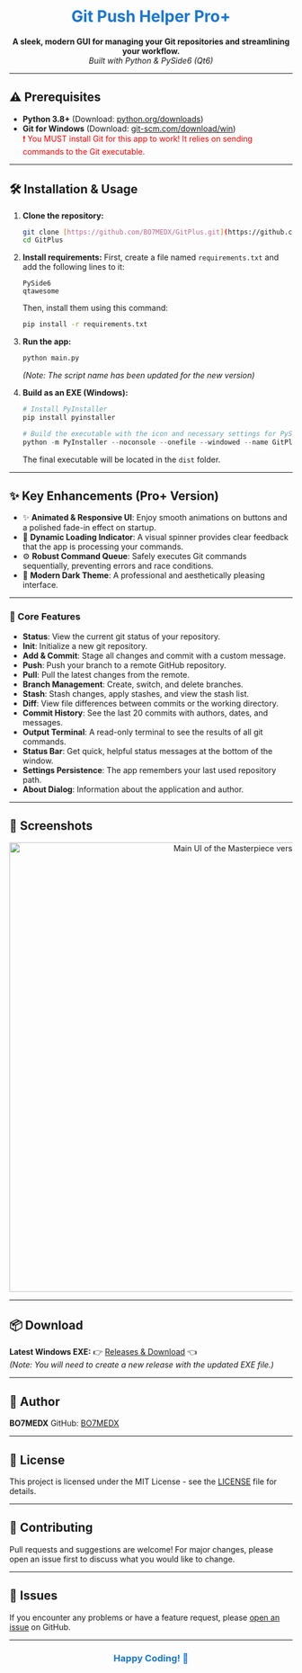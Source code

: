 <h1 align="center"> <span style="color:#1976D2;">Git Push Helper Pro+</span> </h1>

<p align="center">
  <b>A sleek, modern GUI for managing your Git repositories and streamlining your workflow.</b><br>
  <i>Built with Python & PySide6 (Qt6)</i>
</p>

---

## ⚠️ Prerequisites

- **Python 3.8+** (Download: <a href="https://www.python.org/downloads/">python.org/downloads</a>)
- **Git for Windows** (Download: <a href="https://git-scm.com/download/win">git-scm.com/download/win</a>)   
  <span style="color:red;">❗ You MUST install Git for this app to work! It relies on sending commands to the Git executable.</span>

---

## 🛠️ Installation & Usage

1.  **Clone the repository:**
    ```bash
    git clone [https://github.com/BO7MEDX/GitPlus.git](https://github.com/BO7MEDX/GitPlus.git)
    cd GitPlus
    ```

2.  **Install requirements:** First, create a file named `requirements.txt` and add the following lines to it:
    ```
    PySide6
    qtawesome
    ```
    Then, install them using this command:
    ```bash
    pip install -r requirements.txt
    ```

3.  **Run the app:**
    ```bash
    python main.py 
    ```
    *(Note: The script name has been updated for the new version)*

4.  **Build as an EXE (Windows):**
    ```powershell
    # Install PyInstaller
    pip install pyinstaller
    
    # Build the executable with the icon and necessary settings for PySide6
    python -m PyInstaller --noconsole --onefile --windowed --name GitPlusPro --icon=icon.ico --hidden-import=PySide6.QtSvg masterpiece_gui.py
    ```
    The final executable will be located in the `dist` folder.

---

## ✨ Key Enhancements (Pro+ Version)

- ✨ **Animated & Responsive UI**: Enjoy smooth animations on buttons and a polished fade-in effect on startup.
- 🚀 **Dynamic Loading Indicator**: A visual spinner provides clear feedback that the app is processing your commands.
- ⚙️ **Robust Command Queue**: Safely executes Git commands sequentially, preventing errors and race conditions.
- 🎨 **Modern Dark Theme**: A professional and aesthetically pleasing interface.

---

### 🎯 Core Features

- **Status**: View the current git status of your repository.
- **Init**: Initialize a new git repository.
- **Add & Commit**: Stage all changes and commit with a custom message.
- **Push**: Push your branch to a remote GitHub repository.
- **Pull**: Pull the latest changes from the remote.
- **Branch Management**: Create, switch, and delete branches.
- **Stash**: Stash changes, apply stashes, and view the stash list.
- **Diff**: View file differences between commits or the working directory.
- **Commit History**: See the last 20 commits with authors, dates, and messages.
- **Output Terminal**: A read-only terminal to see the results of all git commands.
- **Status Bar**: Get quick, helpful status messages at the bottom of the window.
- **Settings Persistence**: The app remembers your last used repository path.
- **About Dialog**: Information about the application and author.

---

## 📸 Screenshots

<p align="center">
  <img src="screenshot_masterpiece.gif" alt="Main UI of the Masterpiece version" width="800"/>
</p>

---

## 📦 Download

**Latest Windows EXE:** 👉 [Releases & Download](https://github.com/BO7MEDX/GitPlus/releases) 👈  
*(Note: You will need to create a new release with the updated EXE file.)*

---

## 👤 Author

**BO7MEDX** GitHub: [BO7MEDX](https://github.com/BO7MEDX)

---

## 📄 License

This project is licensed under the MIT License - see the [LICENSE](LICENSE) file for details.

---

## 🤝 Contributing

Pull requests and suggestions are welcome! For major changes, please open an issue first to discuss what you would like to change.

---

## 🐞 Issues

If you encounter any problems or have a feature request, please [open an issue](https://github.com/BO7MEDX/GitPlus/issues) on GitHub.

---

<h3 align="center" style="color:#1976D2;">Happy Coding! 🚀</h3>
